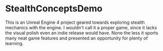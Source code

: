 # StealthConceptsDemo
This is an Unreal Engine 4 project geared towards exploring stealth mechanics with the engine. I wouldn't call it a proper game, since it lacks the visual polish even an indie release would have. None the less it sports many neat game features and presented an opportunity for plenty of learning.
